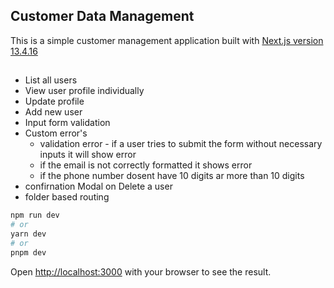 ## Customer Data Management 

This is a simple customer management application built with [Next.js version 13.4.16](https://nextjs.org/docs) 

##
 - List all users
 - View user profile individually
 - Update profile
 - Add new user
 - Input form validation
 - Custom error's
    - validation error - if a user tries to submit the form without necessary inputs it will show error
    - if the email is not correctly formatted it shows error
    - if the phone number dosent have 10 digits ar more than 10 digits
 - confirnation Modal on Delete a user
 - folder based routing

 

```bash
npm run dev
# or
yarn dev
# or
pnpm dev
```

Open [http://localhost:3000](http://localhost:3000) with your browser to see the result.


